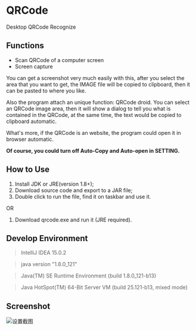 # QRCode

Desktop QRCode Recognize

## Functions

 + Scan QRCode of a computer screen
 + Screen capture

You can get a screenshot very much easily with this, after you select the area that you want to get, the IMAGE file will be copied to clipboard, then it can be pasted to where you like. 

Also the program attach an unique function: QRCode droid. You can select an QRCode image area, then it will show a dialog to tell you what is contained in the QRCode, at the same time, the text would be copied to clipboard automatic.
 
What's more, if the QRCode is an website, the program could open it in browser automatic.

**Of course, you could turn off Auto-Copy and Auto-open in SETTING.**

## How to Use

1. Install JDK or JRE(version 1.8+);
2. Download source code and export to a JAR file;
3. Double click to run the file, find it on taskbar and use it.

OR

1. Download qrcode.exe and run it (JRE required).

## Develop Environment

> IntelliJ IDEA 15.0.2

> java version "1.8.0_121"

> Java(TM) SE Runtime Environment (build 1.8.0_121-b13)

> Java HotSpot(TM) 64-Bit Server VM (build 25.121-b13, mixed mode)

## Screenshot

![设置截图](https://github.com/lifankohome/QRCode/blob/master/20171117194114.jpg)
